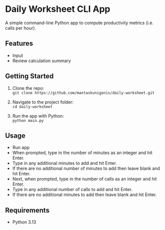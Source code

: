 # Daily Worksheet CLI App

A simple command-line Python app to compute productivity metrics (i.e. calls per hour).

## Features

- Input
- Review calculation summary

## Getting Started

1. Clone the repo:  
   `git clone https://github.com/mantaskunigonis/daily-worksheet.git`

2. Navigate to the project folder:  
   `cd daily-worksheet`

3. Run the app with Python:  
   `python main.py`

## Usage

- Run app
- When prompted, type in the number of minutes as an integer and hit Enter.
- Type in any additional minutes to add and hit Enter.
- If there are no additional number of minutes to add then leave blank and hit Enter.
- Next, when prompted, type in the number of calls as an integer and hit Enter.
- Type in any additional number of calls to add and hit Enter.
- If there are no additional minutes to add then leave blank and hit Enter.

## Requirements

- Python 3.13
